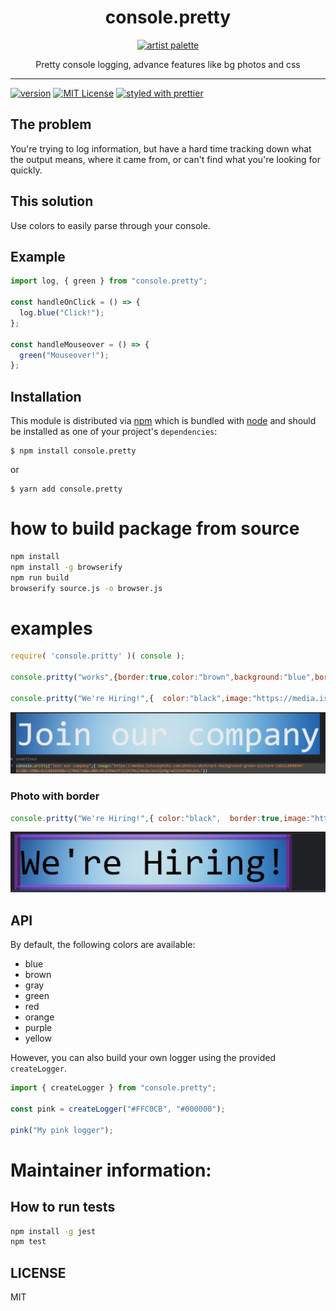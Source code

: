 <div align="center">
  <h1>console.pretty</h1>

  <a href="https://www.emojione.com/emoji/1f3a8">
    <img height="80" width="80" alt="artist palette" src="https://raw.githubusercontent.com/bvaughn/console.pretty/master/other/artist-palette.png" />
  </a>

  <p>Pretty console logging, advance features like bg photos and css</p>
</div>

<hr />

[![version][version-badge]][package]
[![MIT License][license-badge]][license]
[![styled with prettier][prettier-badge]][prettier]

## The problem

You're trying to log information, but have a hard time tracking down what the
output means, where it came from, or can't find what you're looking for quickly.

## This solution

Use colors to easily parse through your console.

## Example

```js
import log, { green } from "console.pretty";

const handleOnClick = () => {
  log.blue("Click!");
};

const handleMouseover = () => {
  green("Mouseover!");
};
```

## Installation

This module is distributed via [npm][npm] which is bundled with [node][node] and
should be installed as one of your project's `dependencies`:

```
$ npm install console.pretty
```

or

```
$ yarn add console.pretty
```

# how to build package from source
```bash
npm install 
npm install -g browserify
npm run build
browserify source.js -o browser.js

```
# examples
```js
require( 'console.pritty' )( console );

console.pritty("works",{border:true,color:"brown",background:"blue",borderSize:"1mm",image:"https://emojis.slackmojis.com/emojis/images/1539890226/4845/rickroll.gif?1539890226"})

console.pritty("We're Hiring!",{  color:"black",image:"https://media.istockphoto.com/photos/abstract-background-green-picture-id621484894?b=1&k=20&m=621484894&s=170667a&w=0&h=N5jh9me3fiSjYCMol3moBu3enlQzNgrwG1GXX5N4uhA="})
```
![](assets/2021-12-26-02-05-19.png)

### Photo with border
```js
console.pritty("We're Hiring!",{ color:"black",  border:true,image:"https://media.istockphoto.com/photos/abstract-background-green-picture-id621484894?b=1&k=20&m=621484894&s=170667a&w=0&h=N5jh9me3fiSjYCMol3moBu3enlQzNgrwG1GXX5N4uhA="})

```
![](assets/2021-12-26-02-15-21.png)
## API

By default, the following colors are available:

- blue
- brown
- gray
- green
- red
- orange
- purple
- yellow

However, you can also build your own logger using the provided `createLogger`.

```js
import { createLogger } from "console.pretty";

const pink = createLogger("#FFC0CB", "#000000");

pink("My pink logger");
```

# Maintainer information:
## How to run tests
```bash
npm install -g jest
npm test
```

## LICENSE

MIT

<!--
Links:
-->

<!-- prettier-ignore-start -->

[version-badge]: https://img.shields.io/npm/v/console.pretty.svg?style=flat-square
[package]: https://www.npmjs.com/package/console.pretty
[license-badge]: https://img.shields.io/npm/l/console.pretty.svg?style=flat-square
[license]: https://github.com/bvaughn/console.pretty/blob/master/LICENSE
[prettier-badge]: https://img.shields.io/badge/styled_with-prettier-ff69b4.svg
[prettier]: https://github.com/prettier/prettier
[npm]: https://www.npmjs.com
[node]: https://nodejs.org
